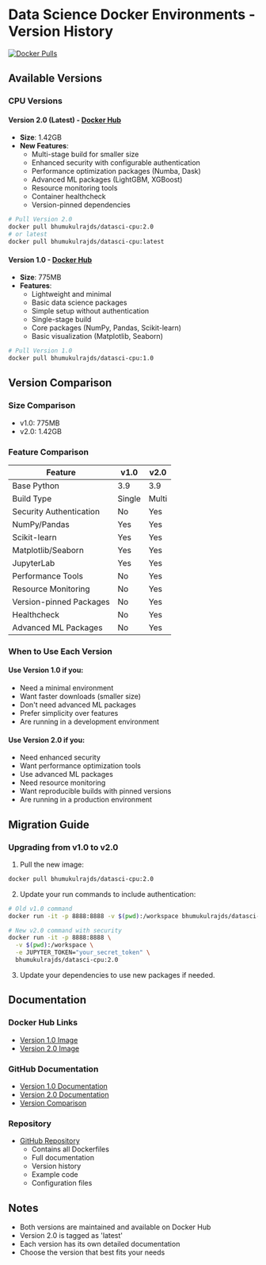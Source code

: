 # Data Science Docker Environments - Version History

[![Docker Pulls](https://img.shields.io/docker/pulls/bhumukulrajds/datasci-cpu.svg)](https://hub.docker.com/r/bhumukulrajds/datasci-cpu/)

## Available Versions

### CPU Versions

#### Version 2.0 (Latest) - [Docker Hub](https://hub.docker.com/r/bhumukulrajds/datasci-cpu/tags?name=2.0)
- **Size**: 1.42GB
- **New Features**:
  - Multi-stage build for smaller size
  - Enhanced security with configurable authentication
  - Performance optimization packages (Numba, Dask)
  - Advanced ML packages (LightGBM, XGBoost)
  - Resource monitoring tools
  - Container healthcheck
  - Version-pinned dependencies

```bash
# Pull Version 2.0
docker pull bhumukulrajds/datasci-cpu:2.0
# or latest
docker pull bhumukulrajds/datasci-cpu:latest
```

#### Version 1.0 - [Docker Hub](https://hub.docker.com/r/bhumukulrajds/datasci-cpu/tags?name=1.0)
- **Size**: 775MB
- **Features**:
  - Lightweight and minimal
  - Basic data science packages
  - Simple setup without authentication
  - Single-stage build
  - Core packages (NumPy, Pandas, Scikit-learn)
  - Basic visualization (Matplotlib, Seaborn)

```bash
# Pull Version 1.0
docker pull bhumukulrajds/datasci-cpu:1.0
```

## Version Comparison

### Size Comparison
- v1.0: 775MB
- v2.0: 1.42GB

### Feature Comparison

| Feature                    | v1.0     | v2.0     |
|---------------------------|----------|-----------|
| Base Python               | 3.9      | 3.9      |
| Build Type                | Single   | Multi    |
| Security Authentication   | No       | Yes      |
| NumPy/Pandas              | Yes      | Yes      |
| Scikit-learn             | Yes      | Yes      |
| Matplotlib/Seaborn        | Yes      | Yes      |
| JupyterLab               | Yes      | Yes      |
| Performance Tools         | No       | Yes      |
| Resource Monitoring       | No       | Yes      |
| Version-pinned Packages   | No       | Yes      |
| Healthcheck              | No       | Yes      |
| Advanced ML Packages      | No       | Yes      |

### When to Use Each Version

#### Use Version 1.0 if you:
- Need a minimal environment
- Want faster downloads (smaller size)
- Don't need advanced ML packages
- Prefer simplicity over features
- Are running in a development environment

#### Use Version 2.0 if you:
- Need enhanced security
- Want performance optimization tools
- Use advanced ML packages
- Need resource monitoring
- Want reproducible builds with pinned versions
- Are running in a production environment

## Migration Guide

### Upgrading from v1.0 to v2.0

1. Pull the new image:
```bash
docker pull bhumukulrajds/datasci-cpu:2.0
```

2. Update your run commands to include authentication:
```bash
# Old v1.0 command
docker run -it -p 8888:8888 -v $(pwd):/workspace bhumukulrajds/datasci-cpu:1.0

# New v2.0 command with security
docker run -it -p 8888:8888 \
  -v $(pwd):/workspace \
  -e JUPYTER_TOKEN="your_secret_token" \
  bhumukulrajds/datasci-cpu:2.0
```

3. Update your dependencies to use new packages if needed.

## Documentation

### Docker Hub Links
- [Version 1.0 Image](https://hub.docker.com/r/bhumukulrajds/datasci-cpu/tags?name=1.0)
- [Version 2.0 Image](https://hub.docker.com/r/bhumukulrajds/datasci-cpu/tags?name=2.0)

### GitHub Documentation
- [Version 1.0 Documentation](https://github.com/bhumukul-raj/docker-repo-info/blob/main/v1/datasci_cpu/PREVIEW.md)
- [Version 2.0 Documentation](https://github.com/bhumukul-raj/docker-repo-info/blob/main/v2/datasci_cpu/PREVIEW.md)
- [Version Comparison](https://github.com/bhumukul-raj/docker-repo-info/blob/main/VERSIONS.md)

### Repository
- [GitHub Repository](https://github.com/bhumukul-raj/docker-repo-info)
  - Contains all Dockerfiles
  - Full documentation
  - Version history
  - Example code
  - Configuration files

## Notes
- Both versions are maintained and available on Docker Hub
- Version 2.0 is tagged as 'latest'
- Each version has its own detailed documentation
- Choose the version that best fits your needs 